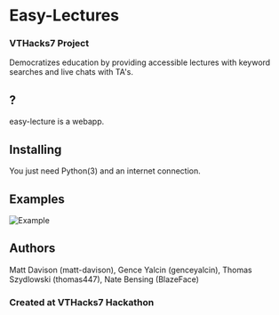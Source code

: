 # Easy-Lectures
### VTHacks7 Project
Democratizes education by providing accessible lectures with keyword searches and live chats with TA's.

## ?

easy-lecture is a webapp.

## Installing

You just need Python(3) and an internet connection.

## Examples
![Example](https://github.com/matt-davison/easy-lecture/blob/master/example/video.PNG)

## Authors
Matt Davison (matt-davison), Gence Yalcin (genceyalcin), Thomas Szydlowski (thomas447), Nate Bensing (BlazeFace)
### Created at VTHacks7 Hackathon
